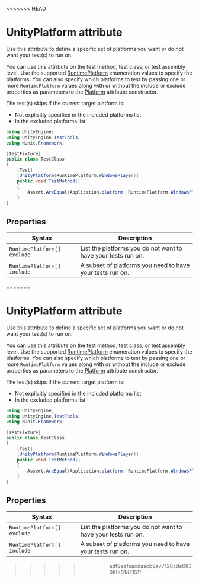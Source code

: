 <<<<<<< HEAD
# UnityPlatform attribute

Use this attribute to define a specific set of platforms you want or do not want your test(s) to run on.

You can use this attribute on the test method, test class, or test assembly level. Use the supported [RuntimePlatform](https://docs.unity3d.com/ScriptReference/RuntimePlatform.html) enumeration values to specify the platforms. You can also specify which platforms to test by passing one or more `RuntimePlatform` values along with or without the include or exclude properties as parameters to the [Platform](https://github.com/nunit/docs/wiki/Platform-Attribute) attribute constructor. 

The test(s) skips if the current target platform is:

- Not explicitly specified in the included platforms list 
- In the excluded platforms list 

```c#
using UnityEngine;
using UnityEngine.TestTools;
using NUnit.Framework;

[TestFixture]
public class TestClass
{
    [Test]
    [UnityPlatform(RuntimePlatform.WindowsPlayer)]
    public void TestMethod()
    {
        Assert.AreEqual(Application.platform, RuntimePlatform.WindowsPlayer);
    }
}
```

## Properties

| Syntax                      | Description                                                  |
| --------------------------- | ------------------------------------------------------------ |
| `RuntimePlatform[] exclude` | List the platforms you do not want to have your tests run on. |
| `RuntimePlatform[] include` | A subset of platforms you need to have your tests run on.    |

=======
# UnityPlatform attribute

Use this attribute to define a specific set of platforms you want or do not want your test(s) to run on.

You can use this attribute on the test method, test class, or test assembly level. Use the supported [RuntimePlatform](https://docs.unity3d.com/ScriptReference/RuntimePlatform.html) enumeration values to specify the platforms. You can also specify which platforms to test by passing one or more `RuntimePlatform` values along with or without the include or exclude properties as parameters to the [Platform](https://github.com/nunit/docs/wiki/Platform-Attribute) attribute constructor. 

The test(s) skips if the current target platform is:

- Not explicitly specified in the included platforms list 
- In the excluded platforms list 

```c#
using UnityEngine;
using UnityEngine.TestTools;
using NUnit.Framework;

[TestFixture]
public class TestClass
{
    [Test]
    [UnityPlatform(RuntimePlatform.WindowsPlayer)]
    public void TestMethod()
    {
        Assert.AreEqual(Application.platform, RuntimePlatform.WindowsPlayer);
    }
}
```

## Properties

| Syntax                      | Description                                                  |
| --------------------------- | ------------------------------------------------------------ |
| `RuntimePlatform[] exclude` | List the platforms you do not want to have your tests run on. |
| `RuntimePlatform[] include` | A subset of platforms you need to have your tests run on.    |

>>>>>>> adf9eafeacdaacb9a77128cde68308fa01d7151f
